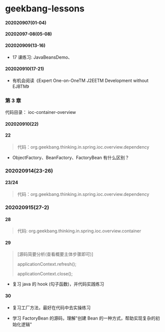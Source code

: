 # geekbang-lessons

#### 202020907(01-04)

#### 20202097-08(05-08)

#### 202020909(13-16)

- 17 课练习: JavaBeansDemo、

#### 202020910(17-21)

- 有机会阅读《Expert One-on-OneTM J2EETM Development without EJBTM》

### 第 3 章

代码目录： ioc-container-overview

#### 202020910(22)

#### 22

> 代码：org.geekbang.thinking.in.spring.ioc.overview.dependency

- ObjectFactory、BeanFactory、FactoryBean 有什么区别？

### 202020914(23-26)

#### 23/24

>  代码：org.geekbang.thinking.in.spring.ioc.overview.dependency

### 202020915(27-2)

#### 28

> 代码: org.geekbang.thinking.in.spring.ioc.overview.container

#### 29

>[源码简要分析(查看概要主体步骤即可)]
>
> applicationContext.refresh();
>
>applicationContext.close();

- 复习 java 的 hook (勾子函数)，并代码实践练习

#### 30

- 复习工厂方法，最好在代码中去实操练习

- 学习 FactoryBean 的源码，理解"创建 Bean 的一种方式，帮助实现复杂的初始化逻辑"

